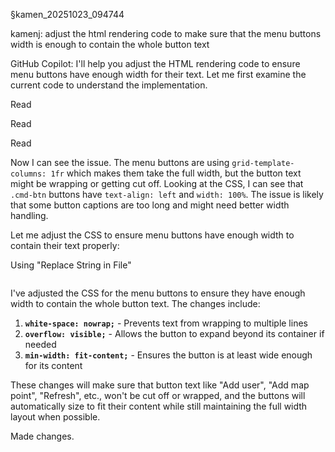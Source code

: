 §kamen_20251023_094744

kamenj: adjust the html rendering code to make sure that the menu buttons width is enough to contain the whole button  text

GitHub Copilot: I'll help you adjust the HTML rendering code to ensure menu buttons have enough width for their text. Let me first examine the current code to understand the implementation. 

Read [](file:///c%3A/my.desktop/projects/.mind.maps/main/software/dani/maps/tests/html/FindCoins/SimpleLoginSite/v3/app.js)

Read [](file:///c%3A/my.desktop/projects/.mind.maps/main/software/dani/maps/tests/html/FindCoins/SimpleLoginSite/v3/index.html)

Read [](file:///c%3A/my.desktop/projects/.mind.maps/main/software/dani/maps/tests/html/FindCoins/SimpleLoginSite/v3/index.css)

Now I can see the issue. The menu buttons are using `grid-template-columns: 1fr` which makes them take the full width, but the button text might be wrapping or getting cut off. Looking at the CSS, I can see that `.cmd-btn` buttons have `text-align: left` and `width: 100%`. The issue is likely that some button captions are too long and might need better width handling.

Let me adjust the CSS to ensure menu buttons have enough width to contain their text properly: 

Using "Replace String in File"


```

```
I've adjusted the CSS for the menu buttons to ensure they have enough width to contain the whole button text. The changes include:

1. **`white-space: nowrap;`** - Prevents text from wrapping to multiple lines
2. **`overflow: visible;`** - Allows the button to expand beyond its container if needed
3. **`min-width: fit-content;`** - Ensures the button is at least wide enough for its content

These changes will make sure that button text like "Add user", "Add map point", "Refresh", etc., won't be cut off or wrapped, and the buttons will automatically size to fit their content while still maintaining the full width layout when possible.

Made changes.